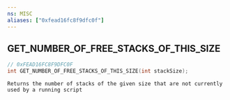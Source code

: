 ```yaml
---
ns: MISC
aliases: ["0xfead16fc8f9dfc0f"]
---
```

## GET_NUMBER_OF_FREE_STACKS_OF_THIS_SIZE

```c
// 0xFEAD16FC8F9DFC0F
int GET_NUMBER_OF_FREE_STACKS_OF_THIS_SIZE(int stackSize);
```

```
Returns the number of stacks of the given size that are not currently used by a running script
```
